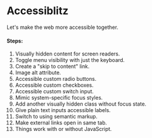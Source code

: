# Accessiblitz

Let's make the web more accessible together.

#### Steps:

1.  Visually hidden content for screen readers.
2.  Toggle menu visibility with just the keyboard.
3.  Create a "skip to content" link.
4.  Image alt attribute.
5.  Accessible custom radio buttons.
6.  Accessible custom checkboxes.
7.  Accessible custom switch input.
8.  Mimic system-specific focus styles.
9.  Add another visually hidden class without focus state.
10. Give plain text inputs accessible labels.
11. Switch to using semantic markup.
12. Make external links open in same tab.
13. Things work with or without JavaScript.
